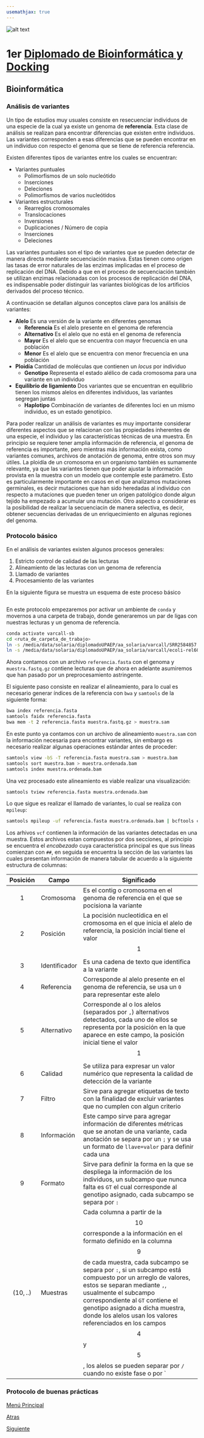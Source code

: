 ```yaml
---
usemathjax: true
---
```

![alt text](https://solariabiodata.com.mx/images/solaria_banner.png "Soluciones de Siguiente Generación")
# 1er [Diplomado de Bioinformática y Docking](./)

## Bioinformática

### Análisis de variantes

Un tipo de estudios muy usuales consiste en resecuenciar individuos de una especie de la cual ya existe un genoma de **referencia**. Esta clase de análisis se realizan para encontrar diferencias que existen entre individuos. Las variantes corresponden a esas diferencias que se pueden encontrar en un individuo con respecto el genoma que se tiene de referencia referencia.

Existen diferentes tipos de variantes entre los cuales se encuentran:

- Variantes puntuales
    - Polimorfismos de un solo nucleótido
    - Inserciones
    - Deleciones
    - Polimorfismos de varios nucleótidos
- Variantes estructurales
    - Rearreglos cromosomales
    - Translocaciones
    - Inversiones
    - Duplicaciones / Número de copia
    - Inserciones
    - Deleciones

Las variantes puntuales son el tipo de variantes que se pueden detectar de manera directa mediante secuenciación masiva. Estas tienen como origen las tasas de error naturales de las enzimas implicadas en el proceso de replicación del DNA. Debido a que en el proceso de secuenciación también se utilizan enzimas relacionadas con los procesos de replicación del DNA, es indispensable poder distinguir las variantes biológicas de los artificios derivados del proceso técnico.

A continuación se detallan algunos conceptos clave para los análisis de variantes:

- **Alelo** Es una versión de la variante en diferentes genomas
    - **Referencia** Es el alelo presente en el genoma de referencia
    - **Alternativo** Es el alelo que no está en el genoma de referencia
    - **Mayor** Es el alelo que se encuentra con mayor frecuencia en una población
    - **Menor** Es el alelo que se encuentra con menor frecuencia en una población
- **Ploidía** Cantidad de moléculas que contienen un _locus_ por individuo
    - **Genotipo** Representa el estado alélico de cada cromosoma para una variante en un individuo
- **Equilibrio de ligamiento** Dos variantes que se encuentran en equilibrio tienen los mismos alelos en diferentes individuos, las variantes segregan juntas
    - **Haplotipo** Combinación de variantes de diferentes loci en un mismo individuo, es un estado genotípico.

Para poder realizar un análisis de variantes es muy importante considerar diferentes aspectos que se relacionan con las propiedades inherentes de una especie, el individuo y las características técnicas de una muestra. En principio se requiere tener amplia información de referencia, el genoma de referencia es importante, pero mientras más información exista, como variantes comunes, archivos de anotación de genoma, entre otros son muy útiles. La ploidía de un cromosoma en un organismo también es sumamente relevante, ya que las variantes tienen que poder ajustar la información provista en la muestra con un modelo que contemple este parámetro. Esto es particularmente importante en casos en el que analizamos mutaciones germinales, es decir mutaciones que han sido heredadas al individuo con respecto a mutaciones que pueden tener un origen patológico donde algun tejido ha empezado a acumular una mutación. Otro aspecto a considerar es la posibilidad de realizar la secuenciacin de manera selectiva, es decir, obtener secuencias derivadas de un enriquecimiento en algunas regiones del genoma.

### Protocolo básico

En el análisis de variantes existen algunos procesos generales:

1. Estricto control de calidad de las lecturas
2. Alineamiento de las lecturas con un genoma de referencia
3. Llamado de variantes
4. Procesamiento de las variantes

En la siguiente figura se muestra un esquema de este proceso básico

![]()

En este protocolo empezaremos por activar un ambiente de `conda` y movernos a una carpeta de trabajo, donde generaremos un par de ligas con nuestras lecturas y un genoma de referencia.

```bash
conda activate varcall-sb
cd <ruta_de_carpeta_de_trabajo>
ln -s /media/data/solaria/diplomadoUPAEP/aa_solaria/varcall/SRR2584857.fq.gz muestra.fastq.gz
ln -s /media/data/solaria/diplomadoUPAEP/aa_solaria/varcall/ecoli-rel606.fa referencia.fasta
```

Ahora contamos con un archivo `referencia.fasta` con el genoma y `muestra.fastq.gz` contiene lecturas que de ahora en adelante asumiremos que han pasado por un preprocesamiento astringente.

El siguiente paso consiste en realizar el alineamiento, para lo cual es necesario generar índices de la referencia con `bwa` y `samtools` de la siguiente forma:

```bash
bwa index referencia.fasta
samtools faidx referencia.fasta
bwa mem -t 2 referencia.fasta muestra.fastq.gz > muestra.sam
```

En este punto ya contamos con un archivo de alineamiento `muestra.sam` con la información necesaria para encontrar variantes, sin embargo es necesario realizar algunas operaciones estándar antes de proceder:

```bash
samtools view -bS -T referencia.fasta muestra.sam > muestra.bam
samtools sort muestra.bam > muestra.ordenada.bam
samtools index muestra.ordenada.bam
```

Una vez procesado este alineamiento es viable realizar una visualización:

```bash
samtools tview referencia.fasta muestra.ordenada.bam
```

Lo que sigue es realizar el llamado de variantes, lo cual se realiza con `mpileup`:

```bash
samtools mpileup -uf referencia.fasta muestra.ordenada.bam | bcftools call -vc - > muestra.vcf
```

Los arhivos `vcf` contienen la información de las variantes detectadas en una muestra. Estos archivos estan compuestos por dos secciones, al principio se encuentra el _encabezado_ cuya caracteristica principal es que sus líneas comienzan con `##`, en seguida se encuentra la sección de las variantes las cuales presentan información de manera tabular de acuerdo a la siguiente estructura de columnas:

| Posición | Campo | Significado |
|--|--|--|
| $$1$$ | Cromosoma | Es el contig o cromosoma en el genoma de referencia en el que se pocisiona la variante |
| $$2$$ | Posición | La pocisión nucleotídica en el cromosoma en el que inicia el alelo de referencia, la posición incial tiene el valor $$1$$ |
| $$3$$ | Identificador | Es una cadena de texto que identifica a la variante |
| $$4$$ | Referencia | Corresponde al alelo presente en el genoma de referencia, se usa un `0` para representar este alelo |
| $$5$$ | Alternativo | Corresponde al o los alelos (separados por `,`) alternativos detectados, cada uno de ellos se representa por la posición en la que aparece en este campo, la posición inicial tiene el valor $$1$$ |
| $$6$$ | Calidad | Se utiliza para expresar un valor numérico que representa la calidad de detección de la variante |
| $$7$$ | Filtro | Sirve para agregar etiquetas de texto con la finalidad de excluir variantes que no cumplen con algun criterio |
| $$8$$ | Información | Este campo sirve para agregar información de diferentes métricas que se anotan de una variante, cada anotación se separa por un `;` y se usa un formato de `llave=valor` para definir cada una |
| $$9$$ | Formato | Sirve para definir la forma en la que se despliega la información de los individuos, un subcampo que nunca falta es `GT` el cual corresponde al genotipo asignado, cada subcampo se separa por `:` |
| $$(10,..)$$ | Muestras | Cada columna a partir de la $$10$$ corresponde a la información en el formato definido en la columna $$9$$ de cada muestra, cada subcampo se separa por `:`, si un subcampo está compuesto por un arreglo de valores, estos se separan mediante `,`, usualmente el subcampo correspondiente al `GT` contiene el genotipo asignado a dicha muestra, donde los alelos usan los valores referenciados en los campos $$4$$ y $$5$$, los alelos se pueden separar por `/` cuando no existe fase o por `|` cuando sí se determina la fase |

### Protocolo de buenas prácticas


[Menú Principal](./)

[Atras](./metagenomica)

[Siguiente](#)
